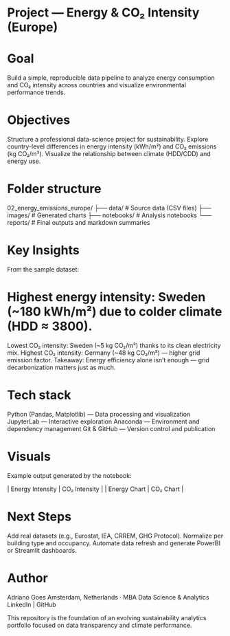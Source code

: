 # Project — Energy & CO₂ Intensity (Europe)

# Goal
Build a simple, reproducible data pipeline to analyze energy consumption and CO₂ intensity across countries and visualize environmental performance trends.

# Objectives
Structure a professional data-science project for sustainability.
Explore country-level differences in energy intensity (kWh/m²) and CO₂ emissions (kg CO₂/m²).
Visualize the relationship between climate (HDD/CDD) and energy use.

# Folder structure
02_energy_emissions_europe/ ├── data/ # Source data (CSV files) ├── images/ # Generated charts ├── notebooks/ # Analysis notebooks └── reports/ # Final outputs and markdown summaries

# Key Insights
From the sample dataset:

# Highest energy intensity: Sweden (~180 kWh/m²) due to colder climate (HDD ≈ 3800).
Lowest CO₂ intensity: Sweden (~5 kg CO₂/m²) thanks to its clean electricity mix.
Highest CO₂ intensity: Germany (~48 kg CO₂/m²) — higher grid emission factor.
Takeaway: Energy efficiency alone isn’t enough — grid decarbonization matters just as much.

# Tech stack
Python (Pandas, Matplotlib) — Data processing and visualization
JupyterLab — Interactive exploration
Anaconda — Environment and dependency management
Git & GitHub — Version control and publication

# Visuals
Example output generated by the notebook:

| Energy Intensity | CO₂ Intensity | | Energy Chart | CO₂ Chart |

# Next Steps

Add real datasets (e.g., Eurostat, IEA, CRREM, GHG Protocol).
Normalize per building type and occupancy.
Automate data refresh and generate PowerBI or Streamlit dashboards.

# Author
Adriano Goes
Amsterdam, Netherlands · MBA Data Science & Analytics
LinkedIn | GitHub

This repository is the foundation of an evolving sustainability analytics portfolio focused on data transparency and climate performance.
